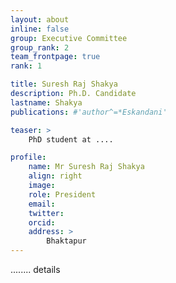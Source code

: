 ```yaml
---
layout: about
inline: false
group: Executive Committee
group_rank: 2
team_frontpage: true
rank: 1

title: Suresh Raj Shakya
description: Ph.D. Candidate
lastname: Shakya
publications: #'author^=*Eskandani'

teaser: >
    PhD student at ....

profile:
    name: Mr Suresh Raj Shakya
    align: right
    image: 
    role: President
    email: 
    twitter: 
    orcid: 
    address: >
        Bhaktapur
---
```


........
details